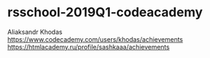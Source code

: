 # rsschool-2019Q1-codeacademy
Aliaksandr Khodas
https://www.codecademy.com/users/khodas/achievements
https://htmlacademy.ru/profile/sashkaaa/achievements

